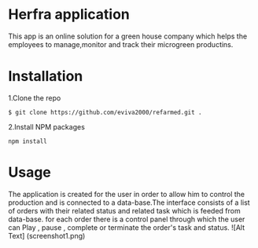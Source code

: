 # Herfra application
This app is an online solution for a green house company which helps the employees to manage,monitor and track their microgreen productins.
# Installation
1.Clone the repo
```
$ git clone https://github.com/eviva2000/refarmed.git .
```
2.Install NPM packages
```
npm install
```
# Usage
The application is created for the user in order to allow him to control the production and is connected to a data-base.The interface consists of a list of orders with their related status and related task which is feeded from data-base.
for each order there is a control panel through which the user can Play , pause , complete or terminate the order's task and status.
![Alt Text] (screenshot1.png)

